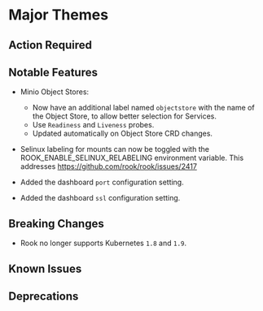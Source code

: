 # Major Themes


## Action Required


## Notable Features

- Minio Object Stores:
    - Now have an additional label named `objectstore` with the name of the Object Store, to allow better selection for Services.
    - Use `Readiness` and `Liveness` probes.
    - Updated automatically on Object Store CRD changes.
    
- Selinux labeling for mounts can now be toggled with the ROOK_ENABLE_SELINUX_RELABELING environment variable. This addresses https://github.com/rook/rook/issues/2417

- Added the dashboard `port` configuration setting.
- Added the dashboard `ssl` configuration setting.

## Breaking Changes

- Rook no longer supports Kubernetes `1.8` and `1.9`.

## Known Issues


## Deprecations
